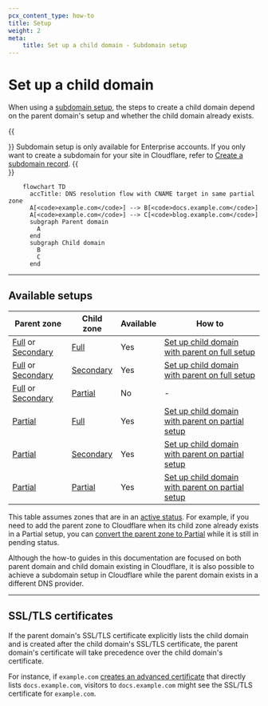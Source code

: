 ```yaml
---
pcx_content_type: how-to
title: Setup
weight: 2
meta:
    title: Set up a child domain - Subdomain setup
---
```


# Set up a child domain

When using a [subdomain setup](/dns/zone-setups/subdomain-setup/), the steps to create a child domain depend on the parent domain's setup and whether the child domain already exists.

{{<Aside type="note">}}
Subdomain setup is only available for Enterprise accounts. If you only want to create a subdomain for your site in Cloudflare, refer to [Create a subdomain record](/dns/manage-dns-records/how-to/create-subdomain/).
{{</Aside>}}

```mermaid
    flowchart TD
      accTitle: DNS resolution flow with CNAME target in same partial zone
      A[<code>example.com</code>] --> B[<code>docs.example.com</code>]
      A[<code>example.com</code>] --> C[<code>blog.example.com</code>]
      subgraph Parent domain
        A
      end
      subgraph Child domain
        B
        C
      end
```

---

## Available setups

| Parent zone | Child zone | Available | How to
| --- | --- | --- | --- |
| [Full](/dns/zone-setups/full-setup/) or [Secondary](/dns/zone-setups/zone-transfers/cloudflare-as-secondary/) | [Full](/dns/zone-setups/full-setup/) | Yes | [Set up child domain with parent on full setup](/dns/zone-setups/subdomain-setup/setup/parent-on-full/) |
| [Full](/dns/zone-setups/full-setup/) or [Secondary](/dns/zone-setups/zone-transfers/cloudflare-as-secondary/) | [Secondary](/dns/zone-setups/zone-transfers/cloudflare-as-secondary/) | Yes | [Set up child domain with parent on full setup](/dns/zone-setups/subdomain-setup/setup/parent-on-full/) |
| [Full](/dns/zone-setups/full-setup/) or [Secondary](/dns/zone-setups/zone-transfers/cloudflare-as-secondary/) | [Partial](/dns/zone-setups/partial-setup/) | No | - |
| [Partial](/dns/zone-setups/partial-setup/) | [Full](/dns/zone-setups/full-setup/) | Yes | [Set up child domain with parent on partial setup](/dns/zone-setups/subdomain-setup/setup/parent-on-partial/) |
| [Partial](/dns/zone-setups/partial-setup/) | [Secondary](/dns/zone-setups/zone-transfers/cloudflare-as-secondary/) | Yes | [Set up child domain with parent on partial setup](/dns/zone-setups/subdomain-setup/setup/parent-on-partial/) |
| [Partial](/dns/zone-setups/partial-setup/) | [Partial](/dns/zone-setups/partial-setup/) | Yes | [Set up child domain with parent on partial setup](/dns/zone-setups/subdomain-setup/setup/parent-on-partial/) |

This table assumes zones that are in an [active status](/dns/zone-setups/reference/domain-status/). For example, if you need to add the parent zone to Cloudflare when its child zone already exists in a Partial setup, you can [convert the parent zone to Partial](/dns/zone-setups/partial-setup/setup/#add-your-domain-to-cloudflare) while it is still in pending status.

Although the how-to guides in this documentation are focused on both parent domain and child domain existing in Cloudflare, it is also possible to achieve a subdomain setup in Cloudflare while the parent domain exists in a different DNS provider.

---

## SSL/TLS certificates

If the parent domain's SSL/TLS certificate explicitly lists the child domain and is created after the child domain's SSL/TLS certificate, the parent domain's certificate will take precedence over the child domain's certificate.

For instance, if `example.com` [creates an advanced certificate](/ssl/edge-certificates/advanced-certificate-manager/manage-certificates/) that directly lists `docs.example.com`, visitors to `docs.example.com` might see the SSL/TLS certificate for `example.com`.